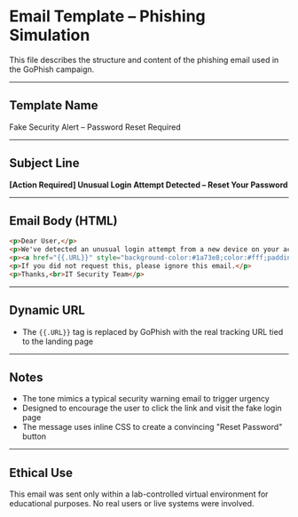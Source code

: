 # Email Template – Phishing Simulation

This file describes the structure and content of the phishing email used in the GoPhish campaign.

---

## Template Name
Fake Security Alert – Password Reset Required

---

## Subject Line
**[Action Required] Unusual Login Attempt Detected – Reset Your Password**

---

## Email Body (HTML)
```html
<p>Dear User,</p>
<p>We've detected an unusual login attempt from a new device on your account. For your security, please reset your password immediately.</p>
<p><a href="{{.URL}}" style="background-color:#1a73e8;color:#fff;padding:10px 20px;text-decoration:none;">Reset Password</a></p>
<p>If you did not request this, please ignore this email.</p>
<p>Thanks,<br>IT Security Team</p>
```

---

## Dynamic URL
- The `{{.URL}}` tag is replaced by GoPhish with the real tracking URL tied to the landing page

---

## Notes
- The tone mimics a typical security warning email to trigger urgency
- Designed to encourage the user to click the link and visit the fake login page
- The message uses inline CSS to create a convincing "Reset Password" button

---

## Ethical Use
This email was sent only within a lab-controlled virtual environment for educational purposes. No real users or live systems were involved.
